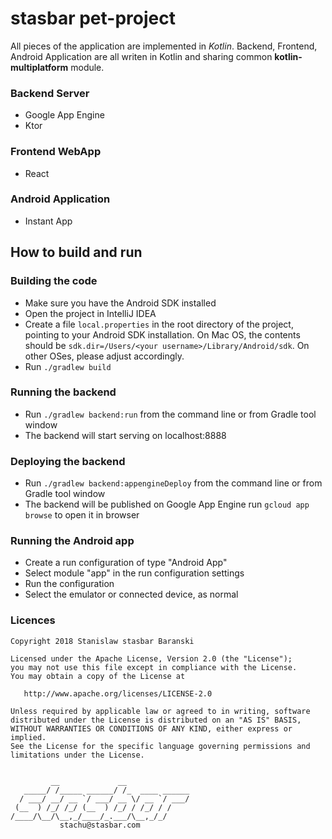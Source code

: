 # stasbar pet-project

All pieces of the application are implemented in *Kotlin*.
Backend, Frontend, Android Application are all writen in Kotlin and sharing common **kotlin-multiplatform** module.

### Backend Server
- Google App Engine
- Ktor

### Frontend WebApp
- React

### Android Application
- Instant App


## How to build and run

### Building the code

 * Make sure you have the Android SDK installed
 * Open the project in IntelliJ IDEA
 * Create a file `local.properties` in the root directory of the project, pointing to your Android SDK installation. On Mac OS, the contents should be `sdk.dir=/Users/<your username>/Library/Android/sdk`. On other OSes, please adjust accordingly.
 * Run `./gradlew build`

### Running the backend

 * Run `./gradlew backend:run` from the command line or from Gradle tool window
 * The backend will start serving on localhost:8888

### Deploying the backend

 * Run `./gradlew backend:appengineDeploy` from the command line or from Gradle tool window
 * The backend will be published on Google App Engine run `gcloud app browse` to open it in browser

### Running the Android app

 * Create a run configuration of type "Android App"
 * Select module "app" in the run configuration settings
 * Run the configuration
 * Select the emulator or connected device, as normal

### Licences
```
Copyright 2018 Stanislaw stasbar Baranski

Licensed under the Apache License, Version 2.0 (the "License");
you may not use this file except in compliance with the License.
You may obtain a copy of the License at

   http://www.apache.org/licenses/LICENSE-2.0

Unless required by applicable law or agreed to in writing, software
distributed under the License is distributed on an "AS IS" BASIS,
WITHOUT WARRANTIES OR CONDITIONS OF ANY KIND, either express or implied.
See the License for the specific language governing permissions and
limitations under the License.


         __             __
   _____/ /_____ ______/ /_  ____ ______
  / ___/ __/ __ `/ ___/ __ \/ __ `/ ___/
 (__  ) /_/ /_/ (__  ) /_/ / /_/ / /
/____/\__/\__,_/____/_.___/\__,_/_/
           stachu@stasbar.com
```


